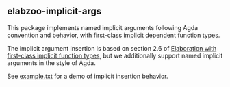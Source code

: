 ## elabzoo-implicit-args

This package implements named implicit arguments following Agda convention and
behavior, with first-class implicit dependent function types.

The implicit argument insertion is based on section 2.6 of [Elaboration with
first-class implicit function types](https://dl.acm.org/doi/10.1145/3408983),
but we additionally support named implicit arguments in the style of Agda.

See [example.txt](example.txt) for a demo of implicit insertion behavior.

